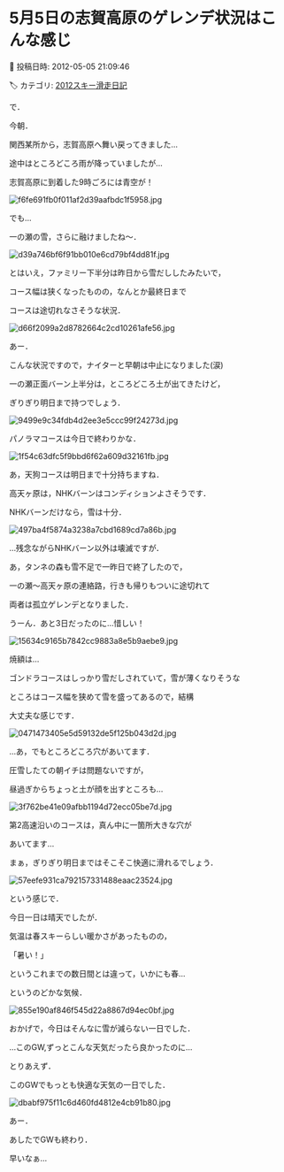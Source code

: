 # 5月5日の志賀高原のゲレンデ状況はこんな感じ

📅 投稿日時: 2012-05-05 21:09:46

🏷️ カテゴリ: [2012スキー滑走日記](cca3a0e9524e0203150f790b1fc3c71ad.md)

で．


今朝．


関西某所から，志賀高原へ舞い戻ってきました…





途中はところどころ雨が降っていましたが…


志賀高原に到着した9時ごろには青空が！




![f6fe691fb0f011af2d39aafbdc1f5958.jpg](images/f6fe691fb0f011af2d39aafbdc1f5958.jpg)







でも…


一の瀬の雪，さらに融けましたね～．




![d39a746bf6f91bb010e6cd79bf4dd81f.jpg](images/d39a746bf6f91bb010e6cd79bf4dd81f.jpg)







とはいえ，ファミリー下半分は昨日から雪だししたみたいで，


コース幅は狭くなったものの，なんとか最終日まで


コースは途切れなさそうな状況．




![d66f2099a2d8782664c2cd10261afe56.jpg](images/d66f2099a2d8782664c2cd10261afe56.jpg)




あー．


こんな状況ですので，ナイターと早朝は中止になりました(涙)





一の瀬正面バーン上半分は，ところどころ土が出てきたけど，


ぎりぎり明日まで持つでしょう．




![9499e9c34fdb4d2ee3e5ccc99f24273d.jpg](images/9499e9c34fdb4d2ee3e5ccc99f24273d.jpg)







パノラマコースは今日で終わりかな．




![1f54c63dfc5f9bbd6f62a609d32161fb.jpg](images/1f54c63dfc5f9bbd6f62a609d32161fb.jpg)




あ，天狗コースは明日まで十分持ちますね．





高天ヶ原は，NHKバーンはコンディションよさそうです．


NHKバーンだけなら，雪は十分．




![497ba4f5874a3238a7cbd1689cd7a86b.jpg](images/497ba4f5874a3238a7cbd1689cd7a86b.jpg)




…残念ながらNHKバーン以外は壊滅ですが．


あ，タンネの森も雪不足で一昨日で終了したので，


一の瀬～高天ヶ原の連絡路，行きも帰りもついに途切れて


両者は孤立ゲレンデとなりました．


うーん．あと3日だったのに…惜しい！




![15634c9165b7842cc9883a8e5b9aebe9.jpg](images/15634c9165b7842cc9883a8e5b9aebe9.jpg)







焼額は…


ゴンドラコースはしっかり雪だしされていて，雪が薄くなりそうな


ところはコース幅を狭めて雪を盛ってあるので，結構


大丈夫な感じです．




![0471473405e5d59132de5f125b043d2d.jpg](images/0471473405e5d59132de5f125b043d2d.jpg)




…あ，でもところどころ穴があいてます．


圧雪したての朝イチは問題ないですが，


昼過ぎからちょっと土が顔を出すところも…




![3f762be41e09afbb1194d72ecc05be7d.jpg](images/3f762be41e09afbb1194d72ecc05be7d.jpg)







第2高速沿いのコースは，真ん中に一箇所大きな穴が


あいてます…


まぁ，ぎりぎり明日まではそこそこ快適に滑れるでしょう．




![57eefe931ca792157331488eaac23524.jpg](images/57eefe931ca792157331488eaac23524.jpg)







という感じで．


今日一日は晴天でしたが．


気温は春スキーらしい暖かさがあったものの，


「暑い！」


というこれまでの数日間とは違って，いかにも春…


というのどかな気候．




![855e190af846f545d22a8867d94ec0bf.jpg](images/855e190af846f545d22a8867d94ec0bf.jpg)




おかげで，今日はそんなに雪が減らない一日でした．


…このGW,ずっとこんな天気だったら良かったのに…





とりあえず．


このGWでもっとも快適な天気の一日でした．




![dbabf975f11c6d460fd4812e4cb91b80.jpg](images/dbabf975f11c6d460fd4812e4cb91b80.jpg)







あー．


あしたでGWも終わり．


早いなぁ…
